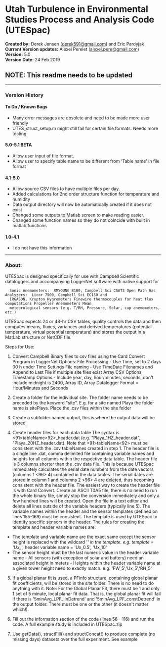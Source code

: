 # Utah Turbulence in Environmental Studies Process and Analysis Code (UTESpac)   
**Created by:** Derek Jensen (<derek591@gmail.com>) and Eric Pardyjak  
**Current Version updates:** Alexei Perelet (<alexei.pere@gmail.com>)  
**Version:** 5.0  
**Version Date:** 24 Feb 2019

## NOTE: This readme needs to be updated  
***
### Version History  

#### To Do / Known Bugs  
- Many error messages are obsolete and need to be made more user friendly
- UTES_struct_setup.m might still fail for certain file formats. Needs more testing:

#### 5.0-5.1 BETA  
- Allow user input of file format.
- Allow user to specify table name to be different from 'Table name' in file format

#### 4.1-5.0  
- Allow source CSV files to have multiple files per day.
- Added calculations for 2nd order structure function for temperature and humidity
- Data output directory will now be automatically created if it does not exist
- Changed some outputs to Matlab screen to make reading easier.
- Changed some function names so they do not coincide with built in matlab functions

#### 1.0-4.1  
- I do not have this information

***
### About:

UTESpac is designed specifically for use with Campbell Scientific dataloggers and accompanying LoggerNet software with
native support for 

      Sonic Anemometers:  RMYOUNG 8100, Campbell Sci CSAT3 Open Path Gas Analyzers:  Licor 7500, Campbell Sci EC150 and 
      IRGASON, Krypton Hygrometers Finewire thermocouples for heat flux computations Propeller Anemometers Mean
      meteorological sensors (e.g. T/RH, Pressure, Solar, cup anemometers, etc.)
   
UTESpac expects 24 or 48-hr CSV tables, quality controls the data and then computes means, fluxes, variances and 
derived temperatures (potential temperature, virtual potential temperature) and stores the output in a MatLab
structure or NetCDF file.

Steps for Use:

1.  Convert Campbell Binary files to csv files using the Card Convert Program in LoggerNet
      Options: File Processing - Use Time, set to 2 days 00 h under Time Settings
                       File naming - Use TimeDate Filenames and Append to Last File if multiple site files exist Array CSV Options
                       Timestamp Options - Include year, day, hour/minutes, seconds, don't include midnight is 2400, Array ID, 
                       Array Datalogger Format = Hour/Minutes and Seconds
 
 2.  Create a folder for the individual site.  The folder name needs to be preceded by the keyword "site".  E.g. for a
 site named Playa the folder name is sitePlaya.  Place the .csv files within the site folder
 
 3.  Create a subfolder named output, this is where the output data will be stored
 
 4.  Create header files for each data table The syntax is <91>tableName<92>_header.dat (e.g. "Playa_1HZ_header.dat",
 "Playa_20HZ_header.dat).  Note that <91>tableName<92> must be consistent with the .csv tableNames created in step 1.  The 
 header file is a single line .dat, comma delimited file containing variable names and heights for all columns within
 the respective data table.  The header file is 3 columns shorter than the .csv data file.  This is because UTESpac
 immediately calculates the serial date numbers from the date vectors (columns 1 <96> 4) contained in the data tables.
 The serial dates are stored in column 1 and columns 2 <96> 4 are deleted, thus becoming consistent with the header file.
 The easiest way to create the header file is with Card Convert.  Create an ASCII T0A5 file, there is no need to run 
 the whole binary file, simply stop the conversion immediately and only a few hundred lines will be created.  Open the 
 file in a text editor and delete all lines outside of the variable headers (typically line 5).  The variable names
 within the header and the sensor templates (defined on lines 155-169) must be consistent.  The template is used by
 UTESpac to identify specific sensors in the header.  The rules for creating the template and header variable names
 are:
   - The template and variable name are the exact same except the sensor height is replaced with the wildcard '*' in
   the template.  e.g. template = 'Ux_*', header variable name = 'Ux_0.5', 'Ux_10'
   - The sensor height must be the last numeric value in the header variable name - All sensors (with exception of
   solar and battery) need an associated height in meters - Heights within the header variable name at a given tower
   height need to exactly match. e.g. 'FW_5','Ux_5','RH_5'
 
 5.  If a global planar fit is used, a PFinfo structure, containing global planar fit coefficients, will be stored in
 the site folder.  There is no need to do anything with it.  Note: For the Global Planar Fit, there must be 1 and only
 1 set of 5 minute, local planar fit data.  That is, the global planar fit will fail if there is
 '5minAvg_LPF_linDetrend' and '5minAvg_LPF_constDetrend' in the output folder.  There must be one or the other (it 
 doesn't matter which!).

6.  Fill out the information section of the code (lines 56 - 116) and run the code.  A full example study is included
in UTESpac.zip

7.  Use getData(), structFill() and structConcat() to produce complete (no missing days) datasets over the full
experiment.  See example
